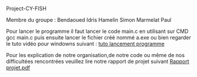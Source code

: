 Project-CY-FISH 

Membre du groupe : Bendaoued Idris
                   Hamelin Simon
                   Marmelat Paul


Pour lancer le programme il faut lancer le code main.c en utilisant sur CMD gcc main.c puis ensuite lancer le fichier créé nommé a.exe ou bien regarder le tuto vidéo pour windowns suivant : [tuto lancement programme](https://github.com/Simonhamel1/Project-CY-FISH/blob/main/tuto_lancement_git_hub.mp4)

Pour les explication de notre organisation,de notre code ou même de nos difficultées rencontrées veuillez lire notre rapport de projet suivant [Rapport projet.pdf](https://github.com/Simonhamel1/Project-CY-FISH/blob/main/Rapport%20projet.pdf)
